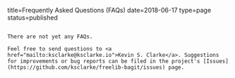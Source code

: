 title=Frequently Asked Questions (FAQs)
date=2018-06-17
type=page
status=published
~~~~~~

There are not yet any FAQs.

Feel free to send questions to <a href="mailto:ksclarke@ksclarke.io">Kevin S. Clarke</a>. Suggestions for improvements or bug reports can be filed in the project's [Issues](https://github.com/ksclarke/freelib-bagit/issues) page.

